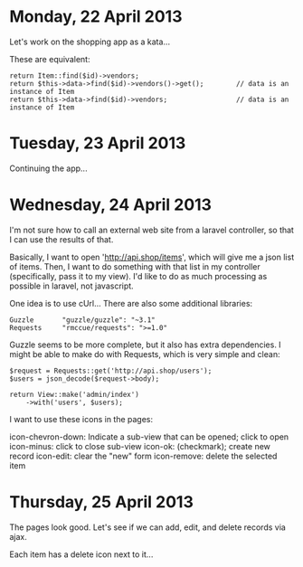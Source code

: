 Monday, 22 April 2013 
===============================

Let's work on the shopping app as a kata...

These are equivalent:

    return Item::find($id)->vendors;
    return $this->data->find($id)->vendors()->get();        // data is an instance of Item
    return $this->data->find($id)->vendors;                 // data is an instance of Item



Tuesday, 23 April 2013 
===============================

Continuing the app...



Wednesday, 24 April 2013 
===============================

I'm not sure how to call an external web site from a laravel controller, so that I can use the results of that. 

Basically, I want to open 'http://api.shop/items', which will give me a json list of items. Then, I want to do something with that list in my controller (specifically, pass it to my view). I'd like to do as much processing as possible in laravel, not javascript.

One idea is to use cUrl...
There are also some additional libraries:

    Guzzle       "guzzle/guzzle": "~3.1"
    Requests     "rmccue/requests": ">=1.0"

Guzzle seems to be more complete, but it also has extra dependencies. I might be able to make do with Requests, which is very simple and clean:

    $request = Requests::get('http://api.shop/users');
    $users = json_decode($request->body);

    return View::make('admin/index')
        ->with('users', $users);

I want to use these icons in the pages:

  icon-chevron-down:  Indicate a sub-view that can be opened; click to open
  icon-minus:         click to close sub-view
  icon-ok:            (checkmark); create new record
  icon-edit:          clear the "new" form
  icon-remove:        delete the selected item




Thursday, 25 April 2013 
===============================

The pages look good. Let's see if we can add, edit, and delete records via ajax.

Each item has a delete icon next to it...
